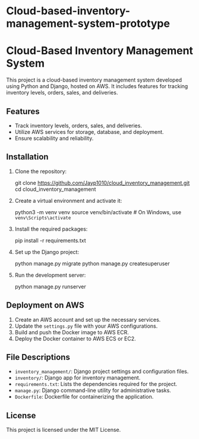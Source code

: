 # Cloud-based-inventory-management-system-prototype

# Cloud-Based Inventory Management System

This project is a cloud-based inventory management system developed using Python and Django, hosted on AWS. It includes features for tracking inventory levels, orders, sales, and deliveries.

## Features
- Track inventory levels, orders, sales, and deliveries.
- Utilize AWS services for storage, database, and deployment.
- Ensure scalability and reliability.

## Installation

1. Clone the repository:

    git clone https://github.com/Jayp1010/cloud_inventory_management.git
    cd cloud_inventory_management


2. Create a virtual environment and activate it:
  
    python3 -m venv venv
    source venv/bin/activate  # On Windows, use `venv\Scripts\activate`
  

3. Install the required packages:
  
    pip install -r requirements.txt


4. Set up the Django project:
   
    python manage.py migrate
    python manage.py createsuperuser
  

5. Run the development server:
  
    python manage.py runserver


## Deployment on AWS

1. Create an AWS account and set up the necessary services.
2. Update the `settings.py` file with your AWS configurations.
3. Build and push the Docker image to AWS ECR.
4. Deploy the Docker container to AWS ECS or EC2.

## File Descriptions

- `inventory_management/`: Django project settings and configuration files.
- `inventory/`: Django app for inventory management.
- `requirements.txt`: Lists the dependencies required for the project.
- `manage.py`: Django command-line utility for administrative tasks.
- `Dockerfile`: Dockerfile for containerizing the application.

## License

This project is licensed under the MIT License.
